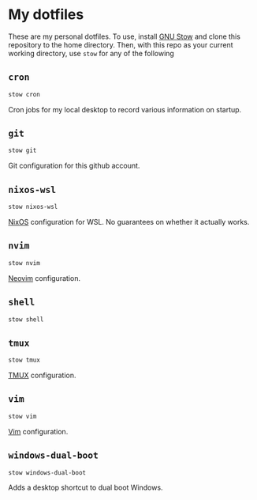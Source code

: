 # My dotfiles

These are my personal dotfiles. To use, install [GNU Stow](https://www.gnu.org/software/stow) and clone this repository to the home directory. Then, with this repo as your current working directory, use `stow` for any of the following

## `cron`

```sh
stow cron
```

Cron jobs for my local desktop to record various information on startup.

## `git`

```sh
stow git
```

Git configuration for this github account.

## `nixos-wsl`

```sh
stow nixos-wsl
```

[NixOS](https://nixos.org) configuration for WSL. No guarantees on whether it actually works.

## `nvim`

```sh
stow nvim
```

[Neovim](https://neovim.io/) configuration.

## `shell`

```sh
stow shell
```

## `tmux`

```sh
stow tmux
```

[TMUX](https://github.com/tmux/tmux) configuration.

## `vim`

```sh
stow vim
```

[Vim](https://vim.org) configuration.

## `windows-dual-boot`

```sh
stow windows-dual-boot
```

Adds a desktop shortcut to dual boot Windows.
